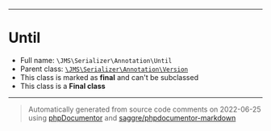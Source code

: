 ***

# Until





* Full name: `\JMS\Serializer\Annotation\Until`
* Parent class: [`\JMS\Serializer\Annotation\Version`](./Version.md)
* This class is marked as **final** and can't be subclassed
* This class is a **Final class**






***
> Automatically generated from source code comments on 2022-06-25 using [phpDocumentor](http://www.phpdoc.org/) and [saggre/phpdocumentor-markdown](https://github.com/Saggre/phpDocumentor-markdown)
